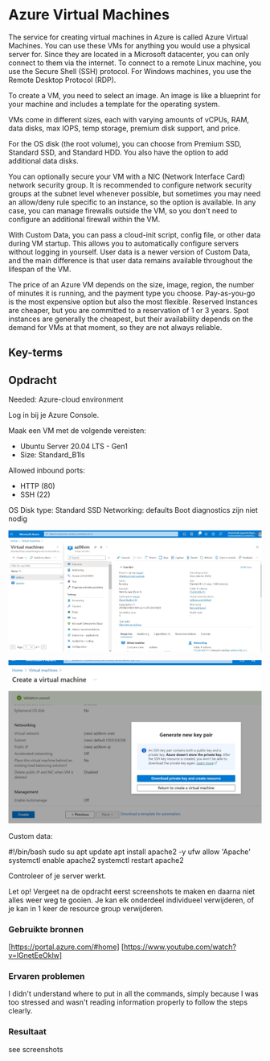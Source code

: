 # Azure Virtual Machines

The service for creating virtual machines in Azure is called Azure Virtual Machines. You can use these VMs for anything you would use a physical server for. Since they are located in a Microsoft datacenter, you can only connect to them via the internet. To connect to a remote Linux machine, you use the Secure Shell (SSH) protocol. For Windows machines, you use the Remote Desktop Protocol (RDP).

To create a VM, you need to select an image. An image is like a blueprint for your machine and includes a template for the operating system.

VMs come in different sizes, each with varying amounts of vCPUs, RAM, data disks, max IOPS, temp storage, premium disk support, and price.

For the OS disk (the root volume), you can choose from Premium SSD, Standard SSD, and Standard HDD. You also have the option to add additional data disks.

You can optionally secure your VM with a NIC (Network Interface Card) network security group. It is recommended to configure network security groups at the subnet level whenever possible, but sometimes you may need an allow/deny rule specific to an instance, so the option is available. In any case, you can manage firewalls outside the VM, so you don't need to configure an additional firewall within the VM.

With Custom Data, you can pass a cloud-init script, config file, or other data during VM startup. This allows you to automatically configure servers without logging in yourself. User data is a newer version of Custom Data, and the main difference is that user data remains available throughout the lifespan of the VM.

The price of an Azure VM depends on the size, image, region, the number of minutes it is running, and the payment type you choose. Pay-as-you-go is the most expensive option but also the most flexible. Reserved Instances are cheaper, but you are committed to a reservation of 1 or 3 years. Spot instances are generally the cheapest, but their availability depends on the demand for VMs at that moment, so they are not always reliable.


## Key-terms



## Opdracht

Needed: Azure-cloud environment

Log in bij je Azure Console.

Maak een VM met de volgende vereisten:
- Ubuntu Server 20.04 LTS - Gen1
- Size: Standard_B1ls

Allowed inbound ports:
- HTTP (80)
- SSH (22)

OS Disk type: Standard SSD
Networking: defaults
Boot diagnostics zijn niet nodig

![VM created](/00_includes/Cloud/Opdracht%206/VM%20created.jpg)

![Created VM_Key](/00_includes/Cloud/Opdracht%206/Created%20VM_Key.jpg)

Custom data: 

#!/bin/bash
sudo su
apt update
apt install apache2 -y
ufw allow 'Apache'
systemctl enable apache2
systemctl restart apache2



Controleer of je server werkt.

Let op! Vergeet na de opdracht eerst screenshots te maken en daarna niet alles weer weg te gooien. Je kan elk onderdeel individueel verwijderen, of je kan in 1 keer de resource group verwijderen.


### Gebruikte bronnen

[https://portal.azure.com/#home]
[https://www.youtube.com/watch?v=lGnetEeOklw]


### Ervaren problemen

I didn't understand where to put in all the commands, simply because I was too stressed and wasn't reading information properly to follow the steps clearly.

### Resultaat
see screenshots